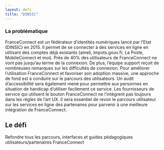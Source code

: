 ```yaml
---
layout: defi
title: "DINSIC"
---
```


### La problématique

FranceConnect est un fédérateur d’identités numériques lancé par l’Etat (DINSIC) en 2015. Il permet de se connecter à des services en ligne en utilisant des comptes déjà existants (ameli, impots.gouv.fr, La Poste, MobileConnect et moi). Près de 40% des utilisateurs de FranceConnect ne vont pas jusqu’au terme de la connexion. De plus, l’équipe support reçoit de nombreuses remarques sur les difficultés de connexion. Pour améliorer l’utilisation FranceConnect et favoriser son adoption massive, une approche de fond est à conduire sur le parcours des utilisateurs. Un audit d’accessibilité sera également mené pour permettre aux personnes en situation de handicap d’utiliser facilement ce service. Les fournisseurs de service qui utilisent le bouton FranceConnect ne l’intègrent pas toujours dans les règles de l’art UX. Il sera essentiel de revoir le parcours utilisateur sur les services en ligne des partenaires pour parvenir à une meilleure intégration de FranceConnect.

## Le défi

Refondre tous les parcours, interfaces et guides pédagogiques utilisateurs/partenaires FranceConnect
